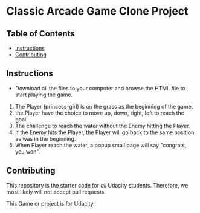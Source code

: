 # Classic Arcade Game Clone Project

## Table of Contents

- [Instructions](#instructions)
- [Contributing](#contributing)

## Instructions

- Download all the files to your computer and browse the HTML file to start playing the game.
1) The Player (princess-girl) is on the grass as the beginning of the game.
2) the Player have the choice to move up, down, right, left to reach the goal.
3) The challenge to reach the water without the Enemy hitting the Player.
4) If the Enemy hits the Player, the Player will go back to the same position as was in the beginning.
5) When Player reach the water, a popup small page will say "congrats, you won".


## Contributing

This repository is the starter code for _all_ Udacity students. Therefore, we most likely will not accept pull requests.

This Game or project is for Udacity.
